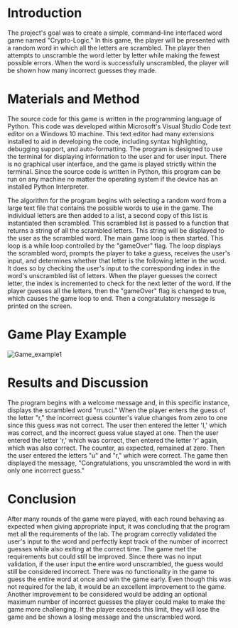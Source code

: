 <!--
# CryptoLogic
- Simple Word Guessing Game Built with Python
- This game is ran in the command line


# Game Description
The Player is given a random word selected from a list. The letters of this word have
been scrambled and it is the players goal to unscramble the word letter by letter with the
fewest amount of incorrect guesses

# Game Play Example
![Game_example1](https://user-images.githubusercontent.com/89806393/135562052-6d45b021-f625-4f52-9728-c7750200f023.jpg)

# Design
This program stores all the words that can be used within a separate text file named wordList.txt . The python script "crypto-logic project.py" reads all the words into a list. From this list one random word is chosen with the "random.choice" method. This randomly selected word is then separated letter by letter into another list named "seceret_word_list". The letters contained in this list are scrambled using the "random.shuffle" method and then appended to a string variable "secret_word_shuffled". The introduction message is then printed to the console and the main game loop is instantiated. The player is shown the scrambled version of the selected word and is asked to input their guess for the first letter. If the player guesses correctly then the letter is displayed, and the player tries to guess the next letter. If the guess is incorrect then the incorrect guesses counter is incremented by one and the player must retry until they select the correct letter. This continues until all the letters are guessed. When all the letters are guessed then the loop while terminate and the results will be displayed. A congratulatory message will be displayed along with the number of guesses that it took to unscramble the letter.

# Contact Information
For inquiries or suggestions for the program please contact jcarter20@stu.jsu.edu
-->
# Introduction
The project's goal was to create a simple, command-line interfaced word game named "Crypto-Logic." In this game, the player will be presented with a random word in which all the letters are scrambled. The player then attempts to unscramble the word letter by letter while making the fewest possible errors. When the word is successfully unscrambled, the player will be shown how many incorrect guesses they made.
# Materials and Method
The source code for this game is written in the programming language of Python. This code was developed within Microsoft's Visual Studio Code text editor on a Windows 10 machine. This text editor had many extensions installed to aid in developing the code, including syntax highlighting, debugging support, and auto-formatting. The program is designed to use the terminal for displaying information to the user and for user input. There is no graphical user interface, and the game is played strictly within the terminal. Since the source code is written in Python, this program can be run on any machine no matter the operating system if the device has an installed Python Interpreter.

The algorithm for the program begins with selecting a random word from a large text file that contains the possible words to use in the game. The individual letters are then added to a list, a second copy of this list is instantiated then scrambled. This scrambled list is passed to a function that returns a string of all the scrambled letters. This string will be displayed to the user as the scrambled word. The main game loop is then started. This loop is a while loop controlled by the "gameOver" flag. The loop displays the scrambled word, prompts the player to take a guess, receives the user's input, and determines whether that letter is the following letter in the word. It does so by checking the user's input to the corresponding index in the word's unscrambled list of letters. When the player guesses the correct letter, the index is incremented to check for the next letter of the word. If the player guesses all the letters, then the "gameOver" flag is changed to true, which causes the game loop to end. Then a congratulatory message is printed on the screen.

# Game Play Example
![Game_example1](https://user-images.githubusercontent.com/89806393/135562052-6d45b021-f625-4f52-9728-c7750200f023.jpg)

# Results and Discussion
The program begins with a welcome message and, in this specific instance, displays the scrambled word "rrusci." When the player enters the guess of the letter "r," the incorrect guess counter's value changes from zero to one since this guess was not correct. The user then entered the letter 'I,' which was correct, and the incorrect guess value stayed at one. Then the user entered the letter 'r,' which was correct, then entered the letter 'r' again, which was also correct. The counter, as expected, remained at zero. Then the user entered the letters "u" and "r," which were correct. The game then displayed the message, "Congratulations, you unscrambled the word in with only one incorrect guess."
# Conclusion
After many rounds of the game were played, with each round behaving as expected when giving appropriate input, it was concluding that the program met all the requirements of the lab. The program correctly validated the user's input to the word and perfectly kept track of the number of incorrect guesses while also exiting at the correct time. The game met the requirements but could still be improved. Since there was no input validation, if the user input the entire word unscrambled, the guess would still be considered incorrect. There was no functionality in the game to guess the entire word at once and win the game early. Even though this was not required for the lab, it would be an excellent improvement to the game. Another improvement to be considered would be adding an optional maximum number of incorrect guesses the player could make to make the game more challenging. If the player exceeds this limit, they will lose the game and be shown a losing message and the unscrambled word.
